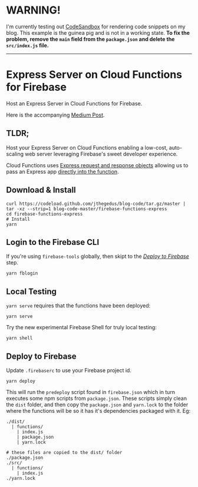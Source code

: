 # WARNING!

I'm currently testing out [CodeSandbox](https://codesandbox.io) for rendering code snippets on my blog. This example is the guinea pig and is not in a working state. **To fix the problem, remove the `main` field from the `package.json` and delete the `src/index.js` file.**

---

# Express Server on Cloud Functions for Firebase

Host an Express Server in Cloud Functions for Firebase.

Here is the accompanying [Medium Post](https://medium.com/@jthegedus/express-js-on-cloud-functions-for-firebase-86ed26f9144c).

## TLDR;

Host your Express Server on Cloud Functions enabling a low-cost, auto-scaling web server leveraging Firebase's sweet developer experience.

Cloud Functions uses [Express request and response objects](https://firebase.google.com/docs/functions/http-events#trigger_a_function_with_an_http_request) allowing us to pass an Express app [directly into the function](https://github.com/jthegedus/firebase-functions-express-example/blob/master/firebase-functions-express/src/functions/index.js#L11).

## Download & Install

```shell
curl https://codeload.github.com/jthegedus/blog-code/tar.gz/master | tar -xz --strip=1 blog-code-master/firebase-functions-express
cd firebase-functions-express
# Install
yarn
```

## Login to the Firebase CLI

If you're using `firebase-tools` globally, then skipt to the [_Deploy to Firebase_](#deploy-to-firebase) step.

```shell
yarn fblogin
```

## Local Testing

`yarn serve` requires that the functions have been deployed:

```shell
yarn serve
```

Try the new experimental Firebase Shell for truly local testing:

```shell
yarn shell
```

## Deploy to Firebase

Update `.firebaserc` to use your Firebase project id.

```
yarn deploy
```

This will run the `predeploy` script found in `firebase.json` which in turn executes some npm scripts from `package.json`. These scripts simply clean the `dist` folder, and then copy the `package.json` and `yarn.lock` to the folder where the functions will be so it has it's dependencies packaged with it. Eg:

```shell
./dist/
  | functions/
    | index.js
    | package.json
    | yarn.lock

# these files are copied to the dist/ folder
./package.json
./src/
  | functions/
    | index.js
./yarn.lock
```
